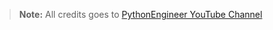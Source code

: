 >**Note:** All credits goes to [PythonEngineer YouTube Channel](https://www.youtube.com/c/PythonEngineer)
